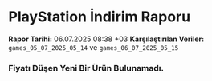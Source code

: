 # PlayStation İndirim Raporu

**Rapor Tarihi:** 06.07.2025 08:38 +03
**Karşılaştırılan Veriler:** `games_05_07_2025_05_14` ve `games_06_07_2025_05_15`

### Fiyatı Düşen Yeni Bir Ürün Bulunamadı.
